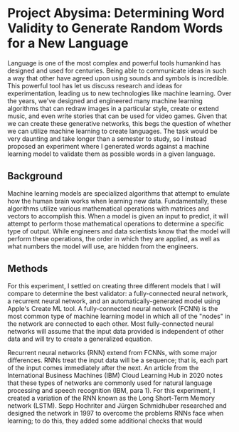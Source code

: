 # Project Abysima: Determining Word Validity to Generate Random Words for a New Language

Language is one of the most complex and powerful tools humankind has designed and used for centuries. Being able to communicate ideas in such a way that other have agreed upon using sounds and symbols is incredible. This powerful tool has let us discuss research and ideas for experimentation, leading us to new technologies like machine learning. Over the years, we've designed and engineered many machine learning algorithms that can redraw images in a particular style, create or extend music, and even write stories that can be used for video games. Given that we can create these generative networks, this begs the question of whether we can utilize machine learning to create languages. The task would be very daunting and take longer than a semester to study, so I instead proposed an experiment where I generated words against a machine learning model to validate them as possible words in a given language.

## Background
Machine learning models are specialized algorithms that attempt to emulate how the human brain works when learning new data. Fundamentally, these algorithms utilize various mathematical operations with matrices and vectors to accomplish this. When a model is given an input to predict, it will attempt to perform those mathematical operations to determine a specific type of output. While engineers and data scientists know that the model will perform these operations, the order in which they are applied, as well as what numbers the model will use, are hidden from the engineers.

## Methods
For this experiment, I settled on creating three different models that I will compare to determine the best validator: a fully-connected neural network, a recurrent neural network, and an automatically-generated model using Apple's Create ML tool. A fully-connected neural network (FCNN) is the most common type of machine learning model in which all of the "nodes" in the network are connected to each other. Most fully-connected neural networks will assume that the input data provided is independent of other data and will try to create a generalized equation.

Recurrent neural networks (RNN) extend from FCNNs, with some major differences. RNNs treat the input data will be a sequence; that is, each part of the input comes immediately after the next. An article from the International Business Machines (IBM) Cloud Learning Hub in 2020 notes that these types of networks are commonly used for natural language processing and speech recognition (IBM, para 1). For this experiment, I created a variation of the RNN known as the Long Short-Term Memory network (LSTM). Sepp Hochriter and Jürgen Schmidhuber researched and designed the network in 1997 to overcome the problems RNNs face when learning; to do this, they added some additional checks that would 